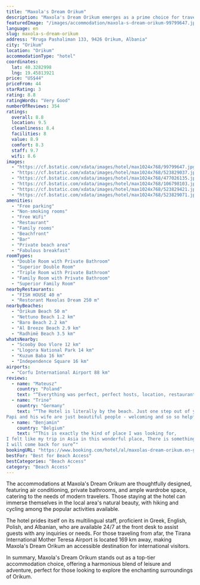 ```yaml
---
title: "Maxola's Dream Orikum"
description: "Maxola's Dream Orikum emerges as a prime choice for travelers seeking a blend of comfort and convenience, located just steps away from the serene Orikum Beach."
featuredImage: "/images/accommodation/maxola-s-dream-orikum-99799647.jpg"
language: en
slug: maxola-s-dream-orikum
address: "Rruga Pashaliman 133, 9426 Orikum, Albania"
city: "Orikum"
location: "Orikum"
accommodationType: "hotel"
coordinates:
  lat: 40.3282998
  lng: 19.45813921
price: "US$44"
priceFrom: 44
starRating: 3
rating: 8.8
ratingWords: "Very Good"
numberOfReviews: 354
ratings:
  overall: 8.8
  location: 9.5
  cleanliness: 8.4
  facilities: 8
  value: 8.9
  comfort: 8.3
  staff: 9.7
  wifi: 8.6
images:
  - "https://cf.bstatic.com/xdata/images/hotel/max1024x768/99799647.jpg?k=9fe96bdb6ea7db880070cba4364164a94f9febedb18bfe8624bb2e64bac34b43&o=&hp=1"
  - "https://cf.bstatic.com/xdata/images/hotel/max1024x768/523829037.jpg?k=287778e80e79358ea1710c3bc5c2c950e78967ba74d57d0199131fcc266ed775&o=&hp=1"
  - "https://cf.bstatic.com/xdata/images/hotel/max1024x768/477026135.jpg?k=46d758ace1f6131a0890e96f422e5c4d7113458adebf833dc9a07c06e10acb4b&o=&hp=1"
  - "https://cf.bstatic.com/xdata/images/hotel/max1024x768/106798103.jpg?k=22f27cfd869c11272cba3efe225fc4803b7717b32d77fc23f58cf9dd283dba40&o=&hp=1"
  - "https://cf.bstatic.com/xdata/images/hotel/max1024x768/523829421.jpg?k=4a1c28079b6f340538686b461db3603e762cc456a3efcd5388443ca02b8112a4&o=&hp=1"
  - "https://cf.bstatic.com/xdata/images/hotel/max1024x768/523829071.jpg?k=dad3c80c6a5c9569c634380c4ea363e76ac9d25267ac81ad61af75866279ea2f&o=&hp=1"
amenities:
  - "Free parking"
  - "Non-smoking rooms"
  - "Free WiFi"
  - "Restaurant"
  - "Family rooms"
  - "Beachfront"
  - "Bar"
  - "Private beach area"
  - "Fabulous breakfast"
roomTypes:
  - "Double Room with Private Bathroom"
  - "Superior Double Room"
  - "Triple Room with Private Bathroom"
  - "Family Room with Private Bathroom"
  - "Superior Family Room"
nearbyRestaurants:
  - "FISH HOUSE 40 m"
  - "Restorant Maxolas Dream 250 m"
nearbyBeaches:
  - "Orikum Beach 50 m"
  - "Nettuno Beach 1.2 km"
  - "Baro Beach 2.2 km"
  - "Al Breeze Beach 2.9 km"
  - "Radhimë Beach 3.5 km"
whatsNearby:
  - "Scooby Doo Vlore 12 km"
  - "Llogora National Park 14 km"
  - "Kuzum Baba 16 km"
  - "Independence Square 16 km"
airports:
  - "Corfu International Airport 88 km"
reviews:
  - name: "Mateusz"
    country: "Poland"
    text: "“Everything was perfect, perfect hosts, location, restaurant and close to the beach :)”"
  - name: "Trine"
    country: "Germany"
    text: "“The Hotel is literally by the beach. Just one step out of your room and you’re in the water :)
Papi and his wife are just beautiful people - welcoming and so so helpful. The breakfast is big and very satisfying! The view from the restaurant...”"
  - name: "Benjamin"
    country: "Belgium"
    text: "“This is exactly the kind of place I was looking for,
I felt like my trip in Asia in this wonderful place, There is something very strong over there , so peaceful Thanks for the warm welcome ,
I will come back for sure”"
bookingURL: "https://www.booking.com/hotel/al/maxolas-dream-orikum.en-gb.html?aid=8035640"
bestFor: "Best for Beach Access"
bestCategories: "Beach Access"
category: "Beach Access"
---
```


The accommodations at Maxola's Dream Orikum are thoughtfully designed, featuring air conditioning, private bathrooms, and ample wardrobe space, catering to the needs of modern travelers. Those staying at the hotel can immerse themselves in the local area's natural beauty, with hiking and cycling among the popular activities available.

The hotel prides itself on its multilingual staff, proficient in Greek, English, Polish, and Albanian, who are available 24/7 at the front desk to assist guests with any inquiries or needs. For those traveling from afar, the Tirana International Mother Teresa Airport is located 169 km away, making Maxola's Dream Orikum an accessible destination for international visitors.

In summary, Maxola's Dream Orikum stands out as a top-tier accommodation choice, offering a harmonious blend of leisure and adventure, perfect for those looking to explore the enchanting surroundings of Orikum.